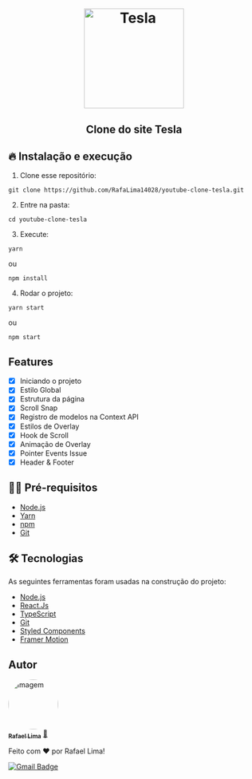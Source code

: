 <h1 align="center">
  <img src="https://s3-symbol-logo.tradingview.com/tesla--600.png" width="200px" alt="Tesla" />
</h1>

<h2 align="center">
  Clone do site Tesla
</h2>

## 🔥 Instalação e execução

1. Clone esse repositório:

```
git clone https://github.com/RafaLima14028/youtube-clone-tesla.git
```

2. Entre na pasta:

```
cd youtube-clone-tesla
```

3. Execute:

```
yarn
```

ou

```
npm install
```

4. Rodar o projeto:

```
yarn start
```

ou

```
npm start
```

## Features

- [x] Iniciando o projeto
- [x] Estilo Global
- [x] Estrutura da página
- [x] Scroll Snap
- [x] Registro de modelos na Context API
- [x] Estilos de Overlay
- [x] Hook de Scroll
- [x] Animação de Overlay
- [x] Pointer Events Issue
- [x] Header & Footer

## ✋🏻 Pré-requisitos

- [Node.js](https://nodejs.org/en/)
- [Yarn](https://yarnpkg.com/pt-BR/docs/install)
- [npm](https://www.npmjs.com/)
- [Git](https://git-scm.com/)

## 🛠 Tecnologias

As seguintes ferramentas foram usadas na construção do projeto:

- [Node.js](https://nodejs.org/en/)
- [React.Js](https://pt-br.reactjs.org/)
- [TypeScript](https://www.typescriptlang.org/)
- [Git](https://nodejs.org/en/)
- [Styled Components](https://styled-components.com/)
- [Framer Motion](https://www.framer.com/motion/)

## Autor

<a href="https://avatars.githubusercontent.com/u/39380897?v=4">
 <img 
    style="border-radius: 50%;" 
    src="https://avatars.githubusercontent.com/u/39380897?v=4" width="100px;" 
    alt="Imagem"/>
 <br />
 <sub><b>Rafael Lima</b></sub></a> <a href="https://github.com/RafaLima14028" title="GitHub">🚀</a>

Feito com ❤️ por Rafael Lima!

[![Gmail Badge](https://img.shields.io/badge/-rafael.alv334%40gmail.com-red?logo=gmail&logoColor=white)](rafael.alv334@gmail.com)
